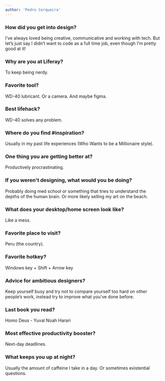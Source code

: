 ```yaml
---
author: 'Pedro Cerqueira'
---
```


### How did you get into design?

I’ve always loved being creative, communicative and working with tech. But let’s just say I didn’t want to code as a full time job, even though I’m pretty good at it!


### Why are you at Liferay?

To keep being nerdy.

### Favorite tool?

WD-40 lubricant. 
Or a camera. 
And maybe figma.

### Best lifehack?

WD-40 solves any problem.

### Where do you find #inspiration?

Usually in my past life experiences (Who Wants to be a Millionaire style).

### One thing you are getting better at?

Productively procrastinating.

### If you weren't designing, what would you be doing?

Probably doing med school or something that tries to understand the depths of the human brain. Or more likely selling my art on the beach.

### What does your desktop/home screen look like?

Like a mess.

### Favorite place to visit?

Peru (the country).

### Favorite hotkey?

Windows key + Shift + Arrow key

### Advice for ambitious designers?

Keep yourself busy and try not to compare yourself too hard on other people’s work, instead try to improve what you’ve done before.

### Last book you read?

Homo Deus - Yuval Noah Harari

### Most effective productivity booster?

Next-day deadlines.

### What keeps you up at night?

Usually the amount of caffeine I take in a day. Or sometimes existential questions.
